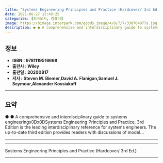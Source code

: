 ```yaml
---
title: "Systems Engineering Principles and Practice (Hardcover/ 3rd Ed.)"
date: 2021-06-27 13:49:25
categories: [외국도서, 컴퓨터]
image: https://bimage.interpark.com/goods_image/4/0/7/7/338704077s.jpg
description: ● ● A comprehensive and interdisciplinary guide to systems engineeringx0Dx0DSystems Engineering Principles and Practice, 3rd Edition is the leading interdisci
---
```


## **정보**

- **ISBN : 9781119516668**
- **출판사 : Wiley**
- **출판일 : 20200817**
- **저자 : Steven M. Biemer,David A. Flanigan,Samuel J. Seymour,Alexander Kossiakoff**

------



## **요약**

●  ●  A comprehensive and interdisciplinary guide to systems engineeringx0Dx0DSystems Engineering Principles and Practice, 3rd Edition is the leading interdisciplinary reference for systems engineers. The up-to-date third edition provides readers with discussions of model... 

------



------


Systems Engineering Principles and Practice (Hardcover/ 3rd Ed.) 

------


